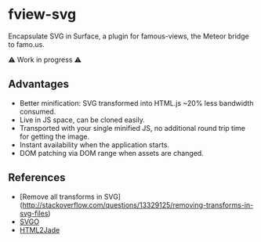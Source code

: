 # fview-svg
Encapsulate SVG in Surface, a plugin for famous-views, the Meteor bridge to famo.us.

:warning: Work in progress :warning:

## Advantages
* Better minification: SVG transformed into HTML.js ~20% less bandwidth consumed.
* Live in JS space, can be cloned easily.
* Transported with your single minified JS, no additional round trip time for getting the image.
* Instant availability when the application starts.
* DOM patching via DOM range when assets are changed.

## References
* [Remove all transforms in SVG] (http://stackoverflow.com/questions/13329125/removing-transforms-in-svg-files)
* [SVGO](https://github.com/svg/svgo)
* [HTML2Jade](http://html2jade.org/)
